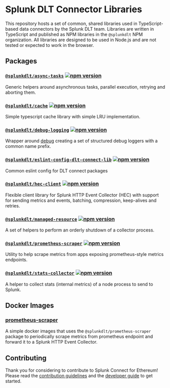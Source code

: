 # Splunk DLT Connector Libraries

This repository hosts a set of common, shared libraries used in TypeScript-based data connectors by the Splunk DLT team. Libraries are written in TypeScript and published as NPM libraries in the `@splunkdlt` NPM organization. All libraries are designed to be used in Node.js and are not tested or expected to work in the browser.

## Packages

<!-- PACKAGE-LIST -->

### [`@splunkdlt/async-tasks`](./packages/async-tasks) [![npm version](https://badge.fury.io/js/%40splunkdlt%2Fasync-tasks.svg)](https://npm.im/%40splunkdlt%2Fasync-tasks)

Generic helpers around asynchronous tasks, parallel execution, retrying and aborting them.

### [`@splunkdlt/cache`](./packages/cache) [![npm version](https://badge.fury.io/js/%40splunkdlt%2Fcache.svg)](https://npm.im/%40splunkdlt%2Fcache)

Simple typescript cache library with simple LRU implementation.

### [`@splunkdlt/debug-logging`](./packages/debug-logging) [![npm version](https://badge.fury.io/js/%40splunkdlt%2Fdebug-logging.svg)](https://npm.im/%40splunkdlt%2Fdebug-logging)

Wrapper around [debug](https://yarnpkg.com/en/package/debug) creating a set of structured debug loggers with a common name prefix.

### [`@splunkdlt/eslint-config-dlt-connect-lib`](./packages/eslint-config) [![npm version](https://badge.fury.io/js/%40splunkdlt%2Feslint-config-dlt-connect-lib.svg)](https://npm.im/%40splunkdlt%2Feslint-config-dlt-connect-lib)

Common eslint config for DLT connect packages

### [`@splunkdlt/hec-client`](./packages/hec-client) [![npm version](https://badge.fury.io/js/%40splunkdlt%2Fhec-client.svg)](https://npm.im/%40splunkdlt%2Fhec-client)

Flexible client library for Splunk HTTP Event Collector (HEC) with support for sending metrics and events, batching, compression, keep-alives and retries.

### [`@splunkdlt/managed-resource`](./packages/managed-resource) [![npm version](https://badge.fury.io/js/%40splunkdlt%2Fmanaged-resource.svg)](https://npm.im/%40splunkdlt%2Fmanaged-resource)

A set of helpers to perform an orderly shutdown of a collector process.

### [`@splunkdlt/prometheus-scraper`](./packages/prometheus-scraper) [![npm version](https://badge.fury.io/js/%40splunkdlt%2Fprometheus-scraper.svg)](https://npm.im/%40splunkdlt%2Fprometheus-scraper)

Utility to help scrape metrics from apps exposing prometheus-style metrics endpoints.

### [`@splunkdlt/stats-collector`](./packages/stats-collector) [![npm version](https://badge.fury.io/js/%40splunkdlt%2Fstats-collector.svg)](https://npm.im/%40splunkdlt%2Fstats-collector)

A helper to collect stats (internal metrics) of a node process to send to Splunk.

<!-- PACKAGE-LIST-END -->

## Docker Images

<!-- DOCKER-IMAGE-LIST -->

### [prometheus-scraper](./docker/prometheus-scraper-standalone)

A simple docker images that uses the `@splunkdlt/prometheus-scraper` package to periodically scrape metrics from prometheus endpoint and forward it to a Splunk HTTP Event Collector.

<!-- DOCKER-IMAGE-LIST-END -->

## Contributing

Thank you for considering to contribute to Splunk Connect for Ethereum! Please read the [contribution guidelines](./CONTRIBUTING.md) and the [developer guide](./DEVELOPING.md) to get started.
